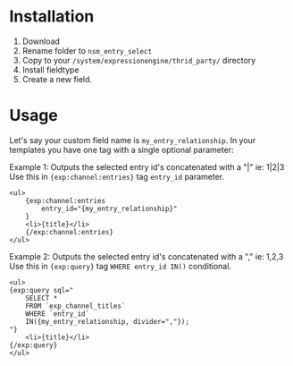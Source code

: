 Installation
============

1. Download
2. Rename folder to `nsm_entry_select`
3. Copy to your `/system/expressionengine/thrid_party/` directory
4. Install fieldtype
5. Create a new field.

Usage
=====

Let's say your custom field name is `my_entry_relationship`. In your templates you have one tag with a single optional parameter:

Example 1: Outputs the selected entry id's concatenated with a "|" ie: 1|2|3 Use this in `{exp:channel:entries}` tag `entry_id` parameter.

	<ul>
		{exp:channel:entries
			entry_id="{my_entry_relationship}"
		}
	    <li>{title}</li>
		{/exp:channel:entries}
	</ul>

Example 2: Outputs the selected entry id's concatenated with a "," ie: 1,2,3 Use this in `{exp:query}` tag `WHERE entry_id IN()` conditional.

	<ul>
	{exp:query sql="
	    SELECT * 
	    FROM `exp_channel_titles`
	    WHERE `entry_id`
	    IN({my_entry_relationship, divider=","});
	"}
	    <li>{title}</li>
	{/exp:query}
	</ul>